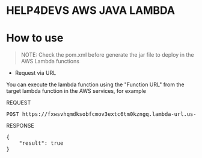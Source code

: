 # HELP4DEVS AWS JAVA LAMBDA

# How to use

> NOTE: Check the pom.xml before generate the jar file to deploy in the AWS Lambda functions

- Request via URL

You can execute the lambda function using the "Function URL" from the target lambda function in the AWS services, 
for example 

REQUEST
<pre>
POST https://fxwsvhqmdksobfcmov3extc6tm0kzngq.lambda-url.us-east-1.on.aws/
</pre>

RESPONSE
<pre>
{
    "result": true
}
</pre>

